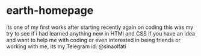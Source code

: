 # earth-homepage
its one of my first works after starting recently again on coding
this was my try to see if i had learned anything new in HTMl and CSS
if you have an idea and want to help me with coding or even interested in being friends or working with me, its my Telegram id: @sinaolfati 
